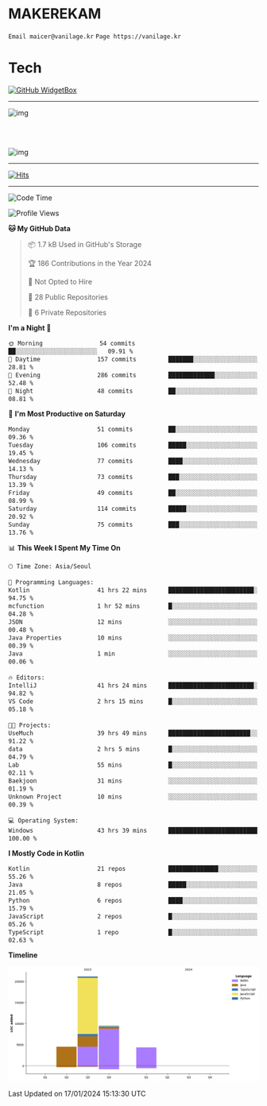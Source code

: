 # MAKEREKAM

`Email maicer@vanilage.kr`
`Page https://vanilage.kr`

# Tech

[![GitHub WidgetBox](https://github-widgetbox.vercel.app/api/skills?languages=python,js,ts,c,cpp,cs,java,kotlin,bash,md,html,css,xml,yaml,swift,powershell,json,R,SQL,php&tools=git,npm,gradle,nodejs,vercel,nginx&includeNames=true&theme=darkmode)](https://github.com/Jurredr/github-widgetbox)

---

![img](https://github-readme-stats.vercel.app/api/top-langs/?username=MAKEREKAM&layout=compact&theme=gruvbox)

<br>
<br>

![img](https://github-readme-stats.vercel.app/api/?username=MAKEREKAM&layout=compact&theme=gruvbox)

---

[![Hits](https://hits.seeyoufarm.com/api/count/incr/badge.svg?url=https%3A%2F%2Fgithub.com%2FMAKEREKAM&count_bg=%234A49D1&title_bg=%23555555&icon=&icon_color=%23E7E7E7&title=방문&edge_flat=false)](https://hits.seeyoufarm.com)

---

<!--START_SECTION:waka-->
![Code Time](http://img.shields.io/badge/Code%20Time-173%20hrs%2029%20mins-blue)

![Profile Views](http://img.shields.io/badge/Profile%20Views-0-blue)

**🐱 My GitHub Data** 

> 📦 1.7 kB Used in GitHub's Storage 
 > 
> 🏆 186 Contributions in the Year 2024
 > 
> 🚫 Not Opted to Hire
 > 
> 📜 28 Public Repositories 
 > 
> 🔑 6 Private Repositories 
 > 
**I'm a Night 🦉** 

```text
🌞 Morning                54 commits          ██░░░░░░░░░░░░░░░░░░░░░░░   09.91 % 
🌆 Daytime                157 commits         ███████░░░░░░░░░░░░░░░░░░   28.81 % 
🌃 Evening                286 commits         █████████████░░░░░░░░░░░░   52.48 % 
🌙 Night                  48 commits          ██░░░░░░░░░░░░░░░░░░░░░░░   08.81 % 
```
📅 **I'm Most Productive on Saturday** 

```text
Monday                   51 commits          ██░░░░░░░░░░░░░░░░░░░░░░░   09.36 % 
Tuesday                  106 commits         █████░░░░░░░░░░░░░░░░░░░░   19.45 % 
Wednesday                77 commits          ████░░░░░░░░░░░░░░░░░░░░░   14.13 % 
Thursday                 73 commits          ███░░░░░░░░░░░░░░░░░░░░░░   13.39 % 
Friday                   49 commits          ██░░░░░░░░░░░░░░░░░░░░░░░   08.99 % 
Saturday                 114 commits         █████░░░░░░░░░░░░░░░░░░░░   20.92 % 
Sunday                   75 commits          ███░░░░░░░░░░░░░░░░░░░░░░   13.76 % 
```


📊 **This Week I Spent My Time On** 

```text
🕑︎ Time Zone: Asia/Seoul

💬 Programming Languages: 
Kotlin                   41 hrs 22 mins      ████████████████████████░   94.75 % 
mcfunction               1 hr 52 mins        █░░░░░░░░░░░░░░░░░░░░░░░░   04.28 % 
JSON                     12 mins             ░░░░░░░░░░░░░░░░░░░░░░░░░   00.48 % 
Java Properties          10 mins             ░░░░░░░░░░░░░░░░░░░░░░░░░   00.39 % 
Java                     1 min               ░░░░░░░░░░░░░░░░░░░░░░░░░   00.06 % 

🔥 Editors: 
IntelliJ                 41 hrs 24 mins      ████████████████████████░   94.82 % 
VS Code                  2 hrs 15 mins       █░░░░░░░░░░░░░░░░░░░░░░░░   05.18 % 

🐱‍💻 Projects: 
UseMuch                  39 hrs 49 mins      ███████████████████████░░   91.22 % 
data                     2 hrs 5 mins        █░░░░░░░░░░░░░░░░░░░░░░░░   04.79 % 
Lab                      55 mins             █░░░░░░░░░░░░░░░░░░░░░░░░   02.11 % 
Baekjoon                 31 mins             ░░░░░░░░░░░░░░░░░░░░░░░░░   01.19 % 
Unknown Project          10 mins             ░░░░░░░░░░░░░░░░░░░░░░░░░   00.39 % 

💻 Operating System: 
Windows                  43 hrs 39 mins      █████████████████████████   100.00 % 
```

**I Mostly Code in Kotlin** 

```text
Kotlin                   21 repos            ██████████████░░░░░░░░░░░   55.26 % 
Java                     8 repos             █████░░░░░░░░░░░░░░░░░░░░   21.05 % 
Python                   6 repos             ████░░░░░░░░░░░░░░░░░░░░░   15.79 % 
JavaScript               2 repos             █░░░░░░░░░░░░░░░░░░░░░░░░   05.26 % 
TypeScript               1 repo              █░░░░░░░░░░░░░░░░░░░░░░░░   02.63 % 
```



**Timeline**

![Lines of Code chart](https://raw.githubusercontent.com/MAKEREKAM/MAKEREKAM/main/assets/bar_graph.png)


 Last Updated on 17/01/2024 15:13:30 UTC
<!--END_SECTION:waka-->
